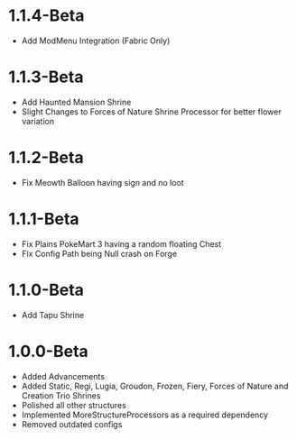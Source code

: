 # 1.1.4-Beta
- Add ModMenu Integration (Fabric Only)

# 1.1.3-Beta
- Add Haunted Mansion Shrine
- Slight Changes to Forces of Nature Shrine Processor for better flower variation

# 1.1.2-Beta
- Fix Meowth Balloon having sign and no loot

# 1.1.1-Beta
- Fix Plains PokeMart 3 having a random floating Chest
- Fix Config Path being Null crash on Forge

# 1.1.0-Beta
- Add Tapu Shrine

# 1.0.0-Beta
- Added Advancements
- Added Static, Regi, Lugia, Groudon, Frozen, Fiery, Forces of Nature and Creation Trio Shrines
- Polished all other structures
- Implemented MoreStructureProcessors as a required dependency
- Removed outdated configs
